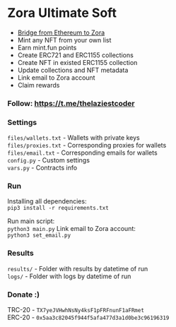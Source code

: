 # Zora Ultimate Soft

 - [Bridge from Ethereum to Zora](https://bridge.zora.energy/)
 - Mint any NFT from your own list
 - Earn mint.fun points
 - Create ERC721 and ERC1155 collections
 - Create NFT in existed ERC1155 collection
 - Update collections and NFT metadata
 - Link email to Zora account
 - Claim rewards

### Follow: https://t.me/thelaziestcoder

### Settings
`files/wallets.txt` - Wallets with private keys \
`files/proxies.txt` - Corresponding proxies for wallets \
`files/email.txt` - Corresponding emails for wallets \
`config.py` - Custom settings \
`vars.py` - Contracts info 

### Run

Installing all dependencies: \
`pip3 install -r requirements.txt`

Run main script: \
`python3 main.py`
Link email to Zora account: \
`python3 set_email.py`

### Results

`results/` - Folder with results by datetime of run \
`logs/` - Folder with logs by datetime of run

### Donate :)

TRC-20 - `TX7yeJVHwhNsNy4ksF1pFRFnunF1aFRmet` \
ERC-20 - `0x5aa3c82045f944f5afa477d3a1d0be3c96196319`
